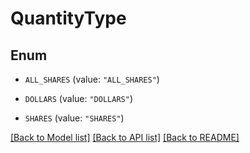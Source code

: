 # QuantityType

## Enum


* `ALL_SHARES` (value: `"ALL_SHARES"`)

* `DOLLARS` (value: `"DOLLARS"`)

* `SHARES` (value: `"SHARES"`)


[[Back to Model list]](../README.md#documentation-for-models) [[Back to API list]](../README.md#documentation-for-api-endpoints) [[Back to README]](../README.md)


